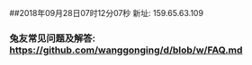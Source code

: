 ##2018年09月28日07时12分07秒 新址: 159.65.63.109
### 兔友常见问题及解答: https://github.com/wanggonging/d/blob/w/FAQ.md
